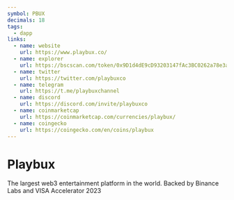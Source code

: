 ```yaml
---
symbol: PBUX
decimals: 18
tags:
  - dapp
links:
  - name: website
    url: https://www.playbux.co/
  - name: explorer
    url: https://bscscan.com/token/0x9D1d4dE9cD93203147fAc3BC0262a78e3a0e96bb
  - name: twitter
    url: https://twitter.com/playbuxco
  - name: telegram
    url: https://t.me/playbuxchannel
  - name: discord
    url: https://discord.com/invite/playbuxco
  - name: coinmarketcap
    url: https://coinmarketcap.com/currencies/playbux/
  - name: coingecko
    url: https://coingecko.com/en/coins/playbux
---
```


# Playbux

The largest web3 entertainment platform in the world. Backed by Binance Labs and VISA Accelerator 2023
